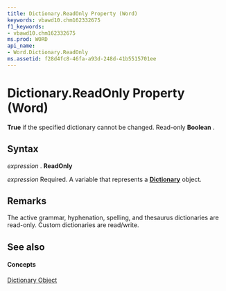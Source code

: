 ```yaml
---
title: Dictionary.ReadOnly Property (Word)
keywords: vbawd10.chm162332675
f1_keywords:
- vbawd10.chm162332675
ms.prod: WORD
api_name:
- Word.Dictionary.ReadOnly
ms.assetid: f28d4fc8-46fa-a93d-248d-41b5515701ee
---
```



# Dictionary.ReadOnly Property (Word)

 **True** if the specified dictionary cannot be changed. Read-only **Boolean** .


## Syntax

 _expression_ . **ReadOnly**

 _expression_ Required. A variable that represents a **[Dictionary](dictionary-object-word.md)** object.


## Remarks

The active grammar, hyphenation, spelling, and thesaurus dictionaries are read-only. Custom dictionaries are read/write.


## See also


#### Concepts


[Dictionary Object](dictionary-object-word.md)

